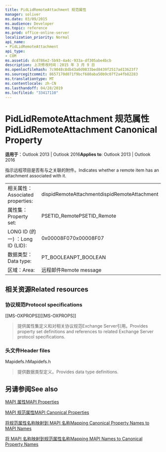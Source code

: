 ```yaml
---
title: PidLidRemoteAttachment 规范属性
manager: soliver
ms.date: 03/09/2015
ms.audience: Developer
ms.topic: reference
ms.prod: office-online-server
localization_priority: Normal
api_name:
- PidLidRemoteAttachment
api_type:
- COM
ms.assetid: dcd786e2-5b93-4a4c-933a-df305abe4bcb
description: 上次修改时间：2015 年 3 月 9 日
ms.openlocfilehash: 7c9048c8db43a0d9833bed8439f2517ad13623f7
ms.sourcegitcommit: 8657170d071f9bcf680aba50b9c07f2a4fb82283
ms.translationtype: MT
ms.contentlocale: zh-CN
ms.lasthandoff: 04/28/2019
ms.locfileid: "33417110"
---
```

# <a name="pidlidremoteattachment-canonical-property"></a><span data-ttu-id="b80d0-103">PidLidRemoteAttachment 规范属性</span><span class="sxs-lookup"><span data-stu-id="b80d0-103">PidLidRemoteAttachment Canonical Property</span></span>

  
  
<span data-ttu-id="b80d0-104">**适用于**：Outlook 2013 | Outlook 2016</span><span class="sxs-lookup"><span data-stu-id="b80d0-104">**Applies to**: Outlook 2013 | Outlook 2016</span></span> 
  
<span data-ttu-id="b80d0-105">指示远程项目是否有与之关联的附件。</span><span class="sxs-lookup"><span data-stu-id="b80d0-105">Indicates whether a remote item has an attachment associated with it.</span></span>
  
|||
|:-----|:-----|
|<span data-ttu-id="b80d0-106">相关属性：</span><span class="sxs-lookup"><span data-stu-id="b80d0-106">Associated properties:</span></span>  <br/> |<span data-ttu-id="b80d0-107">dispidRemoteAttachment</span><span class="sxs-lookup"><span data-stu-id="b80d0-107">dispidRemoteAttachment</span></span>  <br/> |
|<span data-ttu-id="b80d0-108">属性集：</span><span class="sxs-lookup"><span data-stu-id="b80d0-108">Property set:</span></span>  <br/> |<span data-ttu-id="b80d0-109">PSETID_Remote</span><span class="sxs-lookup"><span data-stu-id="b80d0-109">PSETID_Remote</span></span>  <br/> |
|<span data-ttu-id="b80d0-110">LONG ID (的一) ：</span><span class="sxs-lookup"><span data-stu-id="b80d0-110">Long ID (LID):</span></span>  <br/> |<span data-ttu-id="b80d0-111">0x00008F07</span><span class="sxs-lookup"><span data-stu-id="b80d0-111">0x00008F07</span></span>  <br/> |
|<span data-ttu-id="b80d0-112">数据类型：</span><span class="sxs-lookup"><span data-stu-id="b80d0-112">Data type:</span></span>  <br/> |<span data-ttu-id="b80d0-113">PT_BOOLEAN</span><span class="sxs-lookup"><span data-stu-id="b80d0-113">PT_BOOLEAN</span></span>  <br/> |
|<span data-ttu-id="b80d0-114">区域：</span><span class="sxs-lookup"><span data-stu-id="b80d0-114">Area:</span></span>  <br/> |<span data-ttu-id="b80d0-115">远程邮件</span><span class="sxs-lookup"><span data-stu-id="b80d0-115">Remote message</span></span>  <br/> |
   
## <a name="related-resources"></a><span data-ttu-id="b80d0-116">相关资源</span><span class="sxs-lookup"><span data-stu-id="b80d0-116">Related resources</span></span>

### <a name="protocol-specifications"></a><span data-ttu-id="b80d0-117">协议规范</span><span class="sxs-lookup"><span data-stu-id="b80d0-117">Protocol specifications</span></span>

<span data-ttu-id="b80d0-118">[[MS-OXPROPS]]</span><span class="sxs-lookup"><span data-stu-id="b80d0-118">[[MS-OXPROPS]]</span></span> 
  
> <span data-ttu-id="b80d0-119">提供属性集定义和对相关协议规范Exchange Server引用。</span><span class="sxs-lookup"><span data-stu-id="b80d0-119">Provides property set definitions and references to related Exchange Server protocol specifications.</span></span>
    
### <a name="header-files"></a><span data-ttu-id="b80d0-120">头文件</span><span class="sxs-lookup"><span data-stu-id="b80d0-120">Header files</span></span>

<span data-ttu-id="b80d0-121">Mapidefs.h</span><span class="sxs-lookup"><span data-stu-id="b80d0-121">Mapidefs.h</span></span>
  
> <span data-ttu-id="b80d0-122">提供数据类型定义。</span><span class="sxs-lookup"><span data-stu-id="b80d0-122">Provides data type definitions.</span></span>
    
## <a name="see-also"></a><span data-ttu-id="b80d0-123">另请参阅</span><span class="sxs-lookup"><span data-stu-id="b80d0-123">See also</span></span>



[<span data-ttu-id="b80d0-124">MAPI 属性</span><span class="sxs-lookup"><span data-stu-id="b80d0-124">MAPI Properties</span></span>](mapi-properties.md)
  
[<span data-ttu-id="b80d0-125">MAPI 规范属性</span><span class="sxs-lookup"><span data-stu-id="b80d0-125">MAPI Canonical Properties</span></span>](mapi-canonical-properties.md)
  
[<span data-ttu-id="b80d0-126">将规范属性名称映射到 MAPI 名称</span><span class="sxs-lookup"><span data-stu-id="b80d0-126">Mapping Canonical Property Names to MAPI Names</span></span>](mapping-canonical-property-names-to-mapi-names.md)
  
[<span data-ttu-id="b80d0-127">将 MAPI 名称映射到规范属性名称</span><span class="sxs-lookup"><span data-stu-id="b80d0-127">Mapping MAPI Names to Canonical Property Names</span></span>](mapping-mapi-names-to-canonical-property-names.md)

